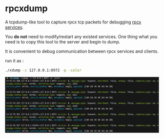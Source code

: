 # rpcxdump

A tcpdump-like tool to capture rpcx tcp packets for debugging [rpcx services](https://github.com/smallnest/rpcx).

You **do not** need to modify/restart any existed services. One thing what you need is to copy this tool to the server and begin to dump.

It is convenient to debug communication between rpcx services and clients.

run it as :

```sh
./xdump -c 127.0.0.1:8972 -p -color
```

![](snapshoot.png)